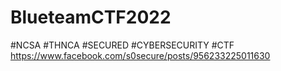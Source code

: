 # BlueteamCTF2022
#NCSA #THNCA #SECURED #CYBERSECURITY #CTF 
https://www.facebook.com/s0secure/posts/956233225011630
